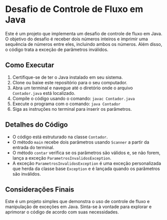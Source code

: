 # Desafio de Controle de Fluxo em Java

Este é um projeto que implementa um desafio de controle de fluxo em Java. O objetivo do desafio é receber dois números inteiros e imprimir uma sequência de números entre eles, incluindo ambos os números. Além disso, o código trata a exceção de parâmetros inválidos.

## Como Executar

1. Certifique-se de ter o Java instalado em seu sistema.
2. Clone ou baixe este repositório para o seu computador.
3. Abra um terminal e navegue até o diretório onde o arquivo `Contador.java` está localizado.
4. Compile o código usando o comando: `javac Contador.java`
5. Execute o programa com o comando: `java Contador`
6. Siga as instruções no terminal para inserir os parâmetros.

## Detalhes do Código

- O código está estruturado na classe `Contador`.
- O método `main` recebe dois parâmetros usando `Scanner` a partir da entrada do terminal.
- O método `contar` verifica se os parâmetros são válidos e, se não forem, lança a exceção `ParametrosInvalidosException`.
- A exceção `ParametrosInvalidosException` é uma exceção personalizada que herda da classe base `Exception` e é lançada quando os parâmetros são inválidos.

## Considerações Finais

Este é um projeto simples que demonstra o uso de controle de fluxo e manipulação de exceções em Java. Sinta-se à vontade para explorar e aprimorar o código de acordo com suas necessidades.


